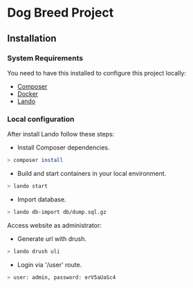 # Dog Breed Project

## Installation

### System Requirements

You need to have this installed to configure this project locally:

- [Composer](https://getcomposer.org/)
- [Docker](https://www.docker.com/)
- [Lando](https://docs.lando.dev/)

### Local configuration

After install Lando follow these steps:

- Install Composer dependencies.
```sh
> composer install
```

- Build and start containers in your local environment.
```sh
> lando start
```

- Import database.
```sh
> lando db-import db/dump.sql.gz
```

Access website as administrator:

- Generate url with drush.
```sh
> lando drush uli
```

- Login via '/user' route.
```sh
> user: admin, password: erV5aUaSc4
```

